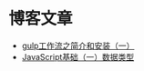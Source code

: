 # 博客文章


- [gulp工作流之简介和安装（一）](https://github.com/zuiyuexuan/article/issues/1)
- [JavaScript基础（一）数据类型](https://github.com/zuiyuexuan/article/issues/2)
